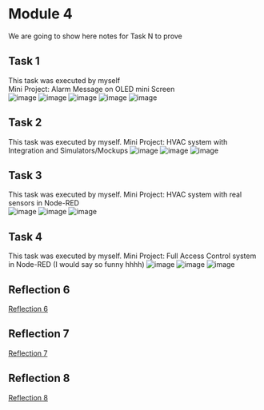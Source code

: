 # Module 4
We are going to show here notes for Task N to prove


## Task 1

This task was executed by myself  
Mini Project: Alarm Message on OLED mini Screen   
![image](https://github.com/Minnie1st/iot-portfolio-minnie/blob/main/Module04/pic/IMG_9887.PNG?raw=true)
![image](https://github.com/Minnie1st/iot-portfolio-minnie/blob/main/Module04/pic/IMG_9888.JPG?raw=true)
![image](https://github.com/Minnie1st/iot-portfolio-minnie/blob/main/Module04/pic/IMG_9938.jpg?raw=true)
![image](https://github.com/Minnie1st/iot-portfolio-minnie/blob/main/Module04/pic/IMG_9939.JPG?raw=true)
![image](https://github.com/Minnie1st/iot-portfolio-minnie/blob/main/Module04/pic/IMG_9937.PNG?raw=true)


## Task 2

This task was executed by myself.
Mini Project: HVAC system with Integration and Simulators/Mockups
![image](https://github.com/Minnie1st/iot-portfolio-minnie/blob/main/Module04/pic/temp_simulator.png?raw=true)
![image](https://github.com/Minnie1st/iot-portfolio-minnie/blob/main/Module04/pic/hvac.png?raw=true)
![image](https://github.com/Minnie1st/iot-portfolio-minnie/blob/main/Module04/pic/ACcontrol.png?raw=true)



## Task 3

This task was executed by myself.
Mini Project: HVAC system with real sensors in Node-RED  
![image](https://github.com/Minnie1st/iot-portfolio-minnie/blob/main/Module04/pic/IMG_0044.PNG?raw=true)
![image](https://github.com/Minnie1st/iot-portfolio-minnie/blob/main/Module04/pic/IMG_0045.jpg?raw=true)
![image](https://github.com/Minnie1st/iot-portfolio-minnie/blob/main/Module04/pic/IMG_0046.jpg?raw=true)

## Task 4

This task was executed by myself.
Mini Project: Full Access Control system in Node-RED (I would say so funny hhhh)
![image](https://github.com/Minnie1st/iot-portfolio-minnie/blob/main/Module04/pic/IMG_0036.jpg?raw=true)
![image](https://github.com/Minnie1st/iot-portfolio-minnie/blob/main/Module04/pic/IMG_0038.JPG?raw=true)
![image](https://github.com/Minnie1st/iot-portfolio-minnie/blob/main/Module04/pic/IMG_0039.JPG?raw=true)

## Reflection 6
[Reflection 6](../Reflections/ref06.md)

## Reflection 7
[Reflection 7](../Reflections/ref07.md)

## Reflection 8
[Reflection 8](../Reflections/ref08.md)
